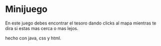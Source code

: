 # Minijuego



En este juego debes encontrar el tesoro dando clicks al mapa mientras te dira si estas mas cerca o mas lejos. 


hecho con java, css  y html. 
